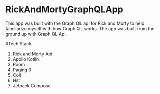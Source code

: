 # RickAndMortyGraphQLApp
This app was built with the Graph QL api for Rick and Morty to help familiarize myself with how Graph QL works. The app was built from the ground up with Graph QL Api.

#Tech Stack
1. Rick and Morty Api
2. Apollo Kotlin
3. Room
4. Paging 3
5. Coil
6. Hilt
7. Jetpack Compose

